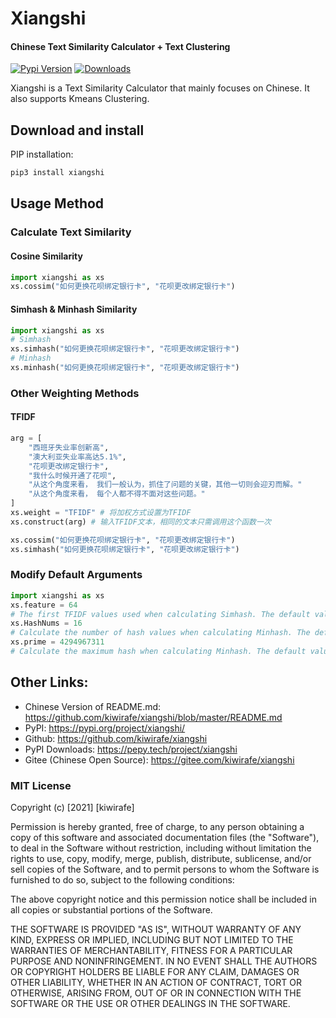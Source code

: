 # Xiangshi

#### Chinese Text Similarity Calculator + Text Clustering

[![Pypi Version](https://img.shields.io/pypi/v/xiangshi?label=Pypi%20Version)](https://img.shields.io/pypi/v/xiangshi)
[![Downloads](https://pepy.tech/badge/xiangshi)](https://pepy.tech/project/xiangshi)

Xiangshi is a Text Similarity Calculator that mainly focuses on Chinese. It also supports Kmeans Clustering.

## Download and install
PIP installation:
```sh
pip3 install xiangshi
```

## Usage Method
### Calculate Text Similarity
#### Cosine Similarity
```python
import xiangshi as xs
xs.cossim("如何更换花呗绑定银行卡", "花呗更改绑定银行卡")
```
#### Simhash & Minhash Similarity
```python
import xiangshi as xs
# Simhash
xs.simhash("如何更换花呗绑定银行卡", "花呗更改绑定银行卡")
# Minhash
xs.minhash("如何更换花呗绑定银行卡", "花呗更改绑定银行卡")
```

### Other Weighting Methods
#### TFIDF
```python
arg = [
    "西班牙失业率创新高",
    "澳大利亚失业率高达5.1%",
    "花呗更改绑定银行卡",
    "我什么时候开通了花呗",
    "从这个角度来看， 我们一般认为，抓住了问题的关键，其他一切则会迎刃而解。"
    "从这个角度来看， 每个人都不得不面对这些问题。"
]
xs.weight = "TFIDF" # 将加权方式设置为TFIDF
xs.construct(arg) # 输入TFIDF文本，相同的文本只需调用这个函数一次

xs.cossim("如何更换花呗绑定银行卡", "花呗更改绑定银行卡")
xs.simhash("如何更换花呗绑定银行卡", "花呗更改绑定银行卡")
```

### Modify Default Arguments
```python
import xiangshi as xs
xs.feature = 64
# The first TFIDF values used when calculating Simhash. The default value is 64
xs.HashNums = 16
# Calculate the number of hash values ​​when calculating Minhash. The default value is 16
xs.prime = 4294967311
# Calculate the maximum hash when calculating Minhash. The default value is 4294967311
```

## Other Links:
  - Chinese Version of README.md:
  https://github.com/kiwirafe/xiangshi/blob/master/README.md
  - PyPI:
  https://pypi.org/project/xiangshi/
  - Github:
  https://github.com/kiwirafe/xiangshi
  - PyPI Downloads:
  https://pepy.tech/project/xiangshi
  - Gitee (Chinese Open Source):
  https://gitee.com/kiwirafe/xiangshi

### MIT License
Copyright (c) [2021] [kiwirafe]

Permission is hereby granted, free of charge, to any person obtaining a copy
of this software and associated documentation files (the "Software"), to deal
in the Software without restriction, including without limitation the rights
to use, copy, modify, merge, publish, distribute, sublicense, and/or sell
copies of the Software, and to permit persons to whom the Software is
furnished to do so, subject to the following conditions:

The above copyright notice and this permission notice shall be included in all
copies or substantial portions of the Software.

THE SOFTWARE IS PROVIDED "AS IS", WITHOUT WARRANTY OF ANY KIND, EXPRESS OR
IMPLIED, INCLUDING BUT NOT LIMITED TO THE WARRANTIES OF MERCHANTABILITY,
FITNESS FOR A PARTICULAR PURPOSE AND NONINFRINGEMENT. IN NO EVENT SHALL THE
AUTHORS OR COPYRIGHT HOLDERS BE LIABLE FOR ANY CLAIM, DAMAGES OR OTHER
LIABILITY, WHETHER IN AN ACTION OF CONTRACT, TORT OR OTHERWISE, ARISING FROM,
OUT OF OR IN CONNECTION WITH THE SOFTWARE OR THE USE OR OTHER DEALINGS IN THE
SOFTWARE.
